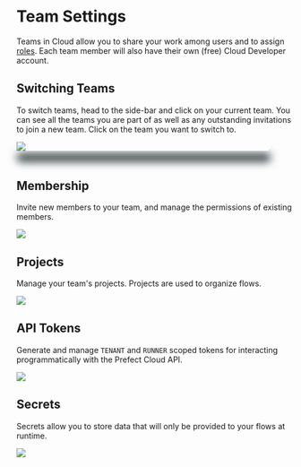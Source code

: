 # Team Settings <Badge text="Cloud"/>

Teams in Cloud allow you to share your work among users and to assign [roles](../concepts/roles.html).  Each team member will also have their own (free) Cloud Developer account.  

## Switching Teams

To switch teams, head to the side-bar and click on your current team.  You can see all the teams you are part of as well as any outstanding invitations to join a new team. Click on the team you want to switch to. 

<div class="add-shadow">
  <img src="/orchestration/ui/team-switch.png">
</div>


## Membership

Invite new members to your team, and manage the permissions of existing members.

![](/orchestration/ui/team-members.png)

## Projects

Manage your team's projects. Projects are used to organize flows.

![](/orchestration/ui/team-projects.png)

## API Tokens

Generate and manage `TENANT` and `RUNNER` scoped tokens for interacting programmatically with the Prefect Cloud API.

![](/orchestration/ui/team-api-tokens.png)

## Secrets

Secrets allow you to store data that will only be provided to your flows at runtime.

![](/orchestration/ui/team-secrets.png)


<style>
.add-shadow  {
    width: 90%;
    max-height: auto;
    border-radius: 10px;
    vertical-align: bottom;
    z-index: -1;
    outline: 1;
    box-shadow: 0px 20px 15px #3D4849;
    margin-bottom: 50px
}
</style>
